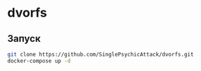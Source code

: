 # dvorfs
## Запуск
```sh
git clone https://github.com/SinglePsychicAttack/dvorfs.git
docker-compose up -d
```
